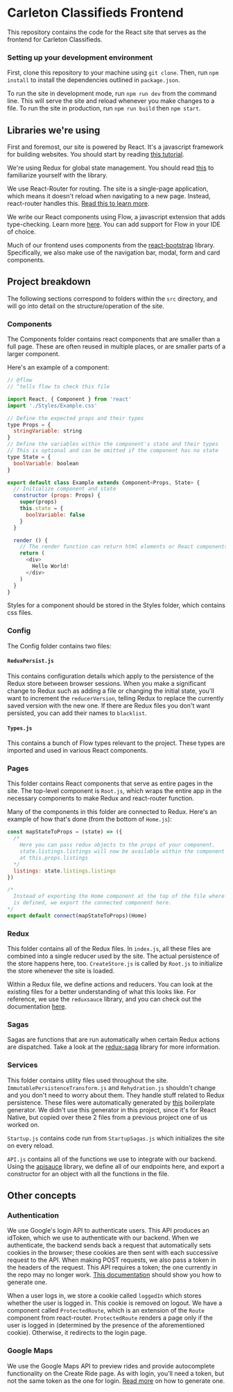 # Carleton Classifieds Frontend

This repository contains the code for the React site that serves as the 
frontend for Carleton Classifieds.

### Setting up your development environment

First, clone this repository to your machine using `git clone`.
Then, run `npm install` to install the dependencies outlined in `package.json`.

To run the site in development mode, run `npm run dev` from the command line.
This will serve the site and reload whenever you make changes to a file.
To run the site in production, run `npm run build` then `npm start`.

## Libraries we're using

First and foremost, our site is powered by React. It's a javascript framework for
building websites. You should start by reading [this tutorial](https://reactjs.org/tutorial/tutorial.html).

We're using Redux for global state management. You should read [this](https://redux.js.org/introduction/getting-started)
to familiarize yourself with the library.

We use React-Router for routing. The site is a single-page application, which means it
doesn't reload when navigating to a new page. Instead, react-router handles this.
[Read this to learn more](https://reacttraining.com/react-router/web/guides/quick-start).

We write our React components using Flow, a javascript extension that adds type-checking.
Learn more [here](https://flow.org/en/docs/getting-started/). You can add support for Flow
in your IDE of choice.

Much of our frontend uses components from the [react-bootstrap](https://react-bootstrap.github.io)
library. Specifically, we also make use of the navigation bar, modal, form and card components.

## Project breakdown

The following sections correspond to folders within the `src` directory, and will go
into detail on the structure/operation of the site.

### Components
The Components folder contains react components that are smaller than a full page.
These are often reused in multiple places, or are smaller parts of a larger component.

Here's an example of a component:

```js
// @flow
// ^tells flow to check this file

import React, { Component } from 'react'
import './Styles/Example.css'

// Define the expected props and their types
type Props = {
  stringVariable: string
}
// Define the variables within the component's state and their types
// This is optional and can be omitted if the component has no state
type State = {
  boolVariable: boolean
}

export default class Example extends Component<Props, State> {
  // Initialize component and state
  constructor (props: Props) {
    super(props)
    this.state = {
      boolVariable: false
    }   
  }

  render () {
    // The render function can return html elements or React components
    return (
      <div>
        Hello World!
      </div>
    )
  }
}
```

Styles for a component should be stored in the Styles folder, which contains
css files.

### Config

The Config folder contains two files:

#### `ReduxPersist.js`

This contains configuration details which apply to the persistence of the Redux store
between browser sessions. When you make a significant change to Redux such as adding a
file or changing the initial state, you'll want to increment the `reducerVersion`,
telling Redux to replace the currently saved version with the new one. If there are
Redux files you don't want persisted, you can add their names to `blacklist`.

#### `Types.js`

This contains a bunch of Flow types relevant to the project. These types are imported
and used in various React components.

### Pages

This folder contains React components that serve as entire pages in the site.
The top-level component is `Root.js`, which wraps the entire app in the necessary
components to make Redux and react-router function.

Many of the components in this folder are connected to Redux. Here's an example
of how that's done (from the bottom of `Home.js`):

```js
const mapStateToProps = (state) => ({
  /*
    Here you can pass redux objects to the props of your component.
    state.listings.listings will now be available within the component
    at this.props.listings
  */
  listings: state.listings.listings
})

/*
  Instead of exporting the Home component at the top of the file where it 
  is defined, we export the connected component here.
*/
export default connect(mapStateToProps)(Home)
```

### Redux

This folder contains all of the Redux files. In `index.js`, all these files are
combined into a single reducer used by the site. The actual persistence of the
store happens here, too. `CreateStore.js` is called by `Root.js` to initialize the
store whenever the site is loaded.

Within a Redux file, we define actions and reducers. You can look at the existing
files for a better understanding of what this looks like. For reference, we
use the `reduxsauce` library, and you can check out the documentation [here](https://github.com/jkeam/reduxsauce).

### Sagas

Sagas are functions that are run automatically when certain Redux actions are dispatched.
Take a look at the [redux-saga](https://redux-saga.js.org) library for more information.

### Services

This folder contains utility files used throughout the site. `ImmutablePersistenceTransform.js`
and `Rehydration.js` shouldn't change and you don't need to worry about them. They handle
stuff related to Redux persistence. These files were automatically generated by [this](https://github.com/infinitered/ignite)
boilerplate generator. We didn't use this generator in this project, since it's for 
React Native, but copied over these 2 files from a previous project one of us worked on.

`Startup.js` contains code run from `StartupSagas.js` which initializes the site on every
reload.

`API.js` contains all of the functions we use to integrate with our backend. Using the
[apisauce](https://github.com/infinitered/apisauce) library, we define all of our endpoints
here, and export a constructor for an object with all the functions in the file.

## Other concepts

### Authentication

We use Google's login API to authenticate users. This API produces an idToken, which
we use to authenticate with our backend. When we authenticate, the backend sends back
a request that automatically sets cookies in the browser; these cookies are then sent with
each successive request to the API. When making POST requests, we also pass a token in
the headers of the request. This API requires a token; the one currently in the repo
may no longer work. [This documentation](https://developers.google.com/identity/sign-in/web/sign-in)
should show you how to generate one.

When a user logs in, we store a cookie called `loggedIn` which stores whether the user
is logged in. This cookie is removed on logout. We have a component called
`ProtectedRoute`, which is an extension of the `Route` component from react-router.
`ProtectedRoute` renders a page only if the user is logged in (determined by the presence
of the aforementioned cookie). Otherwise, it redirects to the login page.

### Google Maps

We use the Google Maps API to preview rides and provide autocomplete functionality on
the Create Ride page. As with login, you'll need a token, but not the same token as
the one for login. [Read more](https://developers.google.com/maps/documentation/javascript/get-api-key)
on how to generate one.
